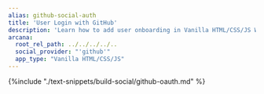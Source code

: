 ```yaml
---
alias: github-social-auth
title: 'User Login with GitHub'
description: 'Learn how to add user onboarding in Vanilla HTML/CSS/JS Web3 apps using custom login UI and GitHub as the social provider.'
arcana:
  root_rel_path: ../../../../..
  social_provider: "'github'"
  app_type: "Vanilla HTML/CSS/JS"
---
```


{%include "./text-snippets/build-social/github-oauth.md" %}